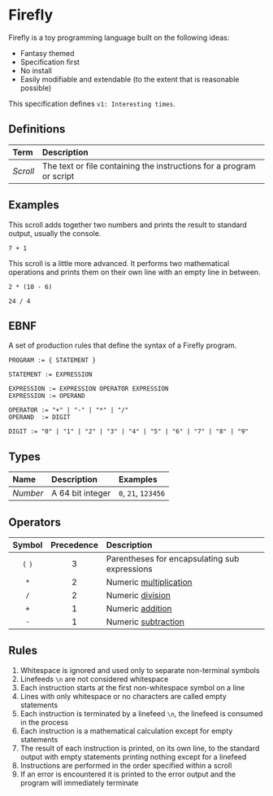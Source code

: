 
# Firefly

Firefly is a toy programming language built on the following ideas:

- Fantasy themed
- Specification first
- No install
- Easily modifiable and extendable (to the extent that is reasonable possible)

This specification defines `v1: Interesting times`.

## Definitions

| Term | Description |
| :--- | :--- |
| _Scroll_ | The text or file containing the instructions for a program or script |

## Examples

This scroll adds together two numbers and prints the result to standard output, usually the console.

```
7 + 1
```

This scroll is a little more advanced. It performs two mathematical operations and prints them on their own line with an empty line in between.

```
2 * (10 - 6)

24 / 4
```

## EBNF

A set of production rules that define the syntax of a Firefly program.

```
PROGRAM := { STATEMENT }

STATEMENT := EXPRESSION

EXPRESSION := EXPRESSION OPERATOR EXPRESSION
EXPRESSION := OPERAND

OPERATOR := "+" | "-" | "*" | "/"
OPERAND  := DIGIT

DIGIT := "0" | "1" | "2" | "3" | "4" | "5" | "6" | "7" | "8" | "9"
```

## Types

| Name | Description | Examples |
| :--- | :--- | :--- |
| _Number_ | A 64 bit integer | `0`, `21`, `123456` |

## Operators

| Symbol | Precedence | Description | 
| :---: | :---: | :--- |
| `(` `)` | 3 | Parentheses for encapsulating sub expressions |
| `*` | 2 | Numeric [multiplication](https://en.wikipedia.org/wiki/Multiplication) |
| `/` | 2 | Numeric [division](https://en.wikipedia.org/wiki/Division_(mathematics)) |
| `+` | 1 | Numeric [addition](https://en.wikipedia.org/wiki/Addition) |
| `-` | 1 | Numeric [subtraction](https://en.wikipedia.org/wiki/Subtraction) |

## Rules

1. Whitespace is ignored and used only to separate non-terminal symbols
2. Linefeeds `\n` are not considered whitespace
3. Each instruction starts at the first non-whitespace symbol on a line
4. Lines with only whitespace or no characters are called empty statements
5. Each instruction is terminated by a linefeed `\n`, the linefeed is consumed in the process 
6. Each instruction is a mathematical calculation except for empty statements
7. The result of each instruction is printed, on its own line, to the standard output with empty statements printing nothing except for a linefeed
8. Instructions are performed in the order specified within a scroll
9. If an error is encountered it is printed to the error output and the program will immediately terminate
